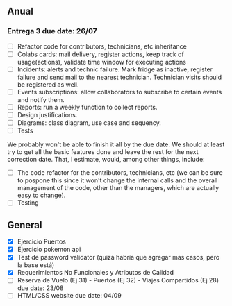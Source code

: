 ## Anual

### Entrega 3 due date: 26/07

-   [ ] Refactor code for contributors, technicians, etc inheritance
-   [ ] Colabs cards: mail delivery, register actions, keep track of usage(actions), validate time window for executing actions
-   [ ] Incidents: alerts and technic failure. Mark fridge as inactive, register failure and send mail to the nearest technician. Technician visits should be registered as well.
-   [ ] Events subscriptions: allow collaborators to subscribe to certain events and notify them.
-   [ ] Reports: run a weekly function to collect reports.
-   [ ] Design justifications.
-   [ ] Diagrams: class diagram, use case and sequency.
-   [ ] Tests

We probably won't be able to finish it all by the due date. We should at least try to get all the basic features done and leave the rest for the next correction date. That, I estimate, would, among other things, include:

-   [ ] The code refactor for the contributors, technicians, etc (we can be sure to pospone this since it won't change the internal calls and the overall management of the code, other than the managers, which are actually easy to change).
-   [ ] Testing

## General

-   [x] Ejercicio Puertos
-   [x] Ejercicio pokemon api
-   [x] Test de password validator (quizá habría que agregar mas casos, pero la base está)
-   [x] Requerimientos No Funcionales y Atributos de Calidad
-   [ ] Reserva de Vuelo (Ej 31) - Puertos (Ej 32) - Viajes Compartidos (Ej 28) due date: 23/08
-   [ ] HTML/CSS website due date: 04/09
